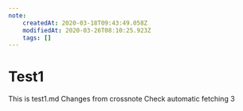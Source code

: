 ```yaml
---
note:
    createdAt: 2020-03-18T09:43:49.058Z
    modifiedAt: 2020-03-26T08:10:25.923Z
    tags: []
---
```

# Test1

This is test1.md
Changes from crossnote
Check automatic fetching 3 
